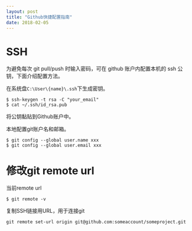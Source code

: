 ```yaml
---
layout: post
title: "Github快捷配置指南"
date: 2018-02-05
---
```


# SSH
为避免每次 git pull/push 时输入密码，可在 github 账户内配置本机的 ssh 公钥，下面介绍配置方法。

在系统盘`C:\User\{name}\.ssh`下生成密钥。
```
$ ssh-keygen -t rsa -C "your_email"
$ cat ~/.ssh/id_rsa.pub
```

将公钥黏贴到Github账户中。

本地配置git账户名和邮箱。
```
$ git config --global user.name xxx
$ git config --global user.email xxx
```

# 修改git remote url

当前remote url
```
$ git remote -v
```

复制SSH链接用URL，用于连接git
```
git remote set-url origin git@github.com:someaccount/someproject.git
```